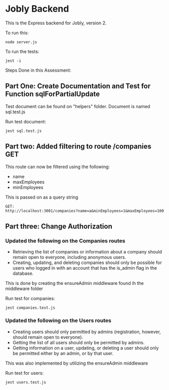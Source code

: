 # Jobly Backend

This is the Express backend for Jobly, version 2.

To run this:

    node server.js
    
To run the tests:

    jest -i

Steps Done in this Assessment:

## Part One: Create Documentation and Test for Function sqlForPartialUpdate

Test document can be found on "helpers" folder. Document is named sql.test.js

Run test document:

    jest sql.test.js

## Part two: Added filtering to route /companies GET

This route can now be filtered using the following:
- name
- maxEmployees
- minEmployees

This is passed on as a query string

    GET: 
    http://localhost:3001/companies?name=a&minEmployees=1&maxEmployees=100

## Part three: Change Authorization

### Updated the following on the Companies routes
- Retrieving the list of companies or information about a company should remain open to everyone, including anonymous users.
- Creating, updating, and deleting companies should only be possible for users who logged in with an account that has the is_admin flag in the database.

This is done by creating the ensureAdmin middleware found ih the middleware folder

Run test for companies:

    jest companies.test.js

### Updated the following on the Users routes
- Creating users should only permitted by admins (registration, however, should remain open to everyone).
- Getting the list of all users should only be permitted by admins.
- Getting information on a user, updating, or deleting a user should only be permitted either by an admin, or by that user.

This was also implemented by utilizing the ensureAdmin middleware

Run test for users:

    jest users.test.js